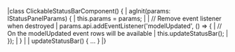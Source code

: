 <framework-specific-section frameworks="angular">
<snippet transform={false} language="ts">
|class ClickableStatusBarComponent() {
|  agInit(params: IStatusPanelParams) {
|    this.params = params;
|
|    // Remove event listener when destroyed
|    params.api.addEventListener('modelUpdated', () => {
|        // On the modelUpdated event rows will be available
|        this.updateStatusBar();
|    });
|  }
|  
|   updateStatusBar() { ... }
|}
</snippet>
</framework-specific-section>